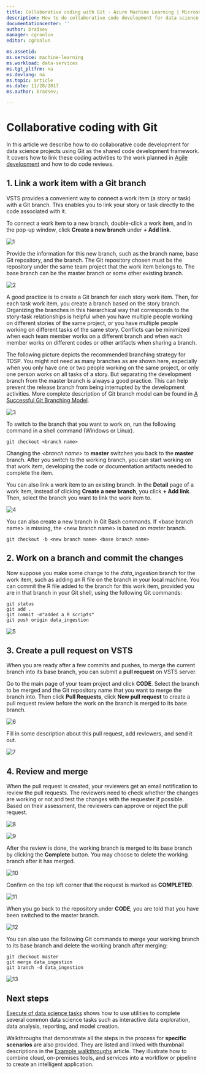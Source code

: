 ```yaml
---
title: Collaborative coding with Git - Azure Machine Learning | Microsoft Docs
description: How to do collaborative code development for data science projects using Git with agile planning.
documentationcenter: ''
author: bradsev
manager: cgronlun
editor: cgronlun

ms.assetid: 
ms.service: machine-learning
ms.workload: data-services
ms.tgt_pltfrm: na
ms.devlang: na
ms.topic: article
ms.date: 11/28/2017
ms.author: bradsev;

---
```



# Collaborative coding with Git

In this article we describe how to do collaborative code development for data science projects using Git as the shared code development framework. It covers how to link these coding activities to the work planned in [Agile development](agile-development.md) and how to do code reviews.


## 1. <a name='Linkaworkitemwithagitbranch-1'></a>Link a work item with a Git branch 

VSTS provides a convenient way to connect a work item (a story or task) with a Git branch. This enables you to link your story or task directly to the code associated with it. 

To connect a work item to a new branch, double-click a work item, and in the pop-up window, click **Create a new branch** under **+ Add link**.  

![1](./media/collaborative-coding-with-git/1-sprint-board-view.png)

Provide the information for this new branch, such as the branch name, base Git repository, and the branch. The Git repository  chosen must be the repository under the same team project that the work item belongs to. The base branch can be the master branch or some other existing branch.

![2](./media/collaborative-coding-with-git/2-create-a-branch.png)

A good practice is to create a Git branch for each story work item. Then, for each task work item, you create a branch based on the story branch. Organizing the branches in this hierarchical way that corresponds to the story-task relationships is helpful when you have multiple people working on different stories of the same project, or you have multiple people working on different tasks of the same story. Conflicts can be minimized when each team member works on a different branch and when each member works on different codes or other artifacts when sharing a branch. 

The following picture depicts the recommended branching strategy for TDSP. You might not need as many branches as are shown here, especially when you only have one or two people working on the same project, or only one person works on all tasks of a story. But separating the development branch from the master branch is always a good practice. This can help prevent the release branch from being interrupted by the development activities. More complete description of Git branch model can be found in [A Successful Git Branching Model](http://nvie.com/posts/a-successful-git-branching-model/).

![3](./media/collaborative-coding-with-git/3-git-branches.png)

To switch to the branch that you want to work on, run the following command in a shell command (Windows or Linux). 

    git checkout <branch name>

Changing the *<branch name\>* to **master** switches you back to the **master** branch. After you switch to the working branch, you can start working on that work item, developing the code or documentation artifacts needed to complete the item. 

You can also link a work item to an existing branch. In the **Detail** page of a work item, instead of clicking **Create a new branch**, you click **+ Add link**. Then, select the branch you want to link the work item to. 

![4](./media/collaborative-coding-with-git/4-link-to-an-existing-branch.png)

You can also create a new branch in Git Bash commands. If <base branch name\> is missing, the <new branch name\> is based on _master_ branch. 
    
    git checkout -b <new branch name> <base branch name>


## 2. <a name='WorkonaBranchandCommittheChanges-2'></a>Work on a branch and commit the changes 

Now suppose you make some change to the *data\_ingestion* branch for the work item, such as adding an R file on the branch in your local machine. You can commit the R file added to the branch for this work item, provided you are in that branch in your Git shell, using the following Git commands:

    git status
    git add .
    git commit -m"added a R scripts"
    git push origin data_ingestion

![5](./media/collaborative-coding-with-git/5-sprint-push-to-branch.png)

## 3. <a name='CreateapullrequestonVSTS-3'></a>Create a pull request on VSTS 

When you are ready after a few commits and pushes, to merge the current branch into its base branch, you can submit a **pull request** on VSTS server. 

Go to the main page of your team project and click **CODE**. Select the branch to be merged and the Git repository name that you want to merge the branch into. Then click **Pull Requests**, click **New pull request** to create a pull request review before the work on the branch is merged to its base branch.

![6](./media/collaborative-coding-with-git/6-spring-create-pull-request.png)

Fill in some description about this pull request, add reviewers, and send it out.

![7](./media/collaborative-coding-with-git/7-spring-send-pull-request.png)

## 4. <a name='ReviewandMerge-4'></a>Review and merge 

When the pull request is created, your reviewers get an email notification to review the pull requests. The reviewers need to check whether the changes are working or not and test the changes with the requester if possible. Based on their assessment, the reviewers can approve or reject the pull request. 

![8](./media/collaborative-coding-with-git/8-add_comments.png)

![9](./media/collaborative-coding-with-git/9-spring-approve-pullrequest.png)

After the review is done, the working branch is merged to its base branch by clicking the **Complete** button. You may choose to delete the working branch after it has merged. 

![10](./media/collaborative-coding-with-git/10-spring-complete-pullrequest.png)

Confirm on the top left corner that the request is marked as **COMPLETED**. 

![11](./media/collaborative-coding-with-git/11-spring-merge-pullrequest.png)

When you go back to the repository under **CODE**, you are told that you have been switched to the master branch.

![12](./media/collaborative-coding-with-git/12-spring-branch-deleted.png)

You can also use the following Git commands to merge your working branch to its base branch and delete the working branch after merging:

    git checkout master
    git merge data_ingestion
    git branch -d data_ingestion

![13](./media/collaborative-coding-with-git/13-spring-branch-deleted-commandline.png)


 
## Next steps

[Execute of data science tasks](execute-data-science-tasks.md) shows how to use utilities to complete several common data science tasks such as interactive data exploration, data analysis, reporting, and model creation.

Walkthroughs that demonstrate all the steps in the process for **specific scenarios** are also provided. They are listed and linked with thumbnail descriptions in the [Example walkthroughs](walkthroughs.md) article. They illustrate how to combine cloud, on-premises tools, and services into a workflow or pipeline to create an intelligent application. 

